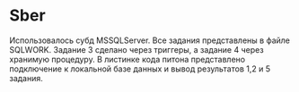 # Sber

Использовалось субд MSSQLServer. Все задания представлены в файле SQLWORK. Задание 3 сделано через триггеры, а задание 4 через хранимую процедуру. В листинке кода питона представлено подключение к локальной базе данных и вывод результатов 1,2 и 5 задания.
